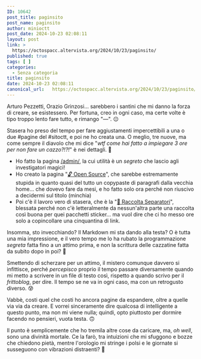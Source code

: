 ```yaml
---
ID: 10642
post_title: paginsito
post_name: paginsito
author: minioctt
post_date: 2024-10-23 02:08:11
layout: post
link: >
  https://octospacc.altervista.org/2024/10/23/paginsito/
published: true
tags: [ ]
categories:
  - Senza categoria
title: paginsito
date: 2024-10-23 02:08:11
canonical_url:   https://octospacc.altervista.org/2024/10/23/paginsito/
---
```

<!-- wp:paragraph -->
<p>Arturo Pezzetti, Orazio Grinzosi... sarebbero i santini che mi danno la forza di creare, se esistessero. Per fortuna, creo in ogni caso, ma certe volte è tipo troppo lento fare tutto, e rimango "—". 😐</p>
<!-- /wp:paragraph -->

<!-- wp:paragraph -->
<p>Stasera ho preso del tempo per fare aggiustamenti impercettibili a una o due #pagine del #sitoctt, e poi ne ho creata una. O meglio, tre nuove, ma come sempre il diavolo che mi dice "<em>wtf come hai fatto a impiegare 3 ore per non fare un cazzo?!?!</em>" è nei dettagli. 👿</p>
<!-- /wp:paragraph -->

<!-- wp:list -->
<ul class="wp-block-list"><!-- wp:list-item -->
<li>Ho fatto la pagina <a href="https://sitoctt.octt.eu.org/it/admin/">/admin/</a>, la cui utilità è un <em>segreto</em> che lascio agli investigatori magici!</li>
<!-- /wp:list-item -->

<!-- wp:list-item -->
<li>Ho creato la pagina "<a href="https://sitoctt.octt.eu.org/it/miscellanea/%EF%B8%8F-Open-Source/">🔓 Open Source</a>", che sarebbe estremamente stupida in quanto quasi del tutto un copypaste di paragrafi dalla vecchia home... che dovevo fare da mesi, e ho fatto solo ora perché non riuscivo a decidermi sul titolo (minchia)</li>
<!-- /wp:list-item -->

<!-- wp:list-item -->
<li>Poi c'è il lavoro vero di stasera, che è la "<a href="https://sitoctt.octt.eu.org/it/miscellanea/%EF%B8%8F-Raccolta-Separatori/">🚧️ Raccolta Separatori</a>", blessata perché non c'è letteralmente da nessun'altra parte una raccolta così buona per quei pacchetti sticker... ma vuol dire che ci ho messo ore solo a copincollare una cinquantina di link.</li>
<!-- /wp:list-item --></ul>
<!-- /wp:list -->

<!-- wp:paragraph -->
<p>Insomma, sto invecchiando? Il Markdown mi sta dando alla testa? O è tutta una mia impressione, e il vero tempo me lo ha rubato la programmazione <em>segreta</em> fatta fino a un attimo prima, e non la scrittura delle cazzatine fatta da subito dopo in poi? 🥴</p>
<!-- /wp:paragraph -->

<!-- wp:paragraph -->
<p>Smettendo di scherzare per un attimo, il mistero comunque davvero si infittisce, perché <em>percepisco</em> proprio il tempo passare diversamente quando mi metto a scrivere in un file di testo così, rispetto a quando scrivo per il <em>frittoblog</em>, per dire. Il tempo se ne va in ogni caso, ma con un retrogusto diverso. 😰</p>
<!-- /wp:paragraph -->

<!-- wp:paragraph -->
<p>Vabbè, costi quel che costi ho ancora pagine da espandere, oltre a quelle via via da creare. E vorrei sinceramente dire qualcosa di intelligente a questo punto, ma non mi viene nulla; quindi, opto piuttosto per dormire facendo no pensieri, vuota testa. 🙃</p>
<!-- /wp:paragraph -->

<!-- wp:paragraph -->
<p>Il punto è semplicemente che ho tremila altre cose da caricare, ma, <em>oh well</em>, sono una divinità mortale. Ce la farò, tra intuizioni che mi sfuggono e bozze che chiedono pietà, mentre l'orologio mi stringe i polsi e le giornate si susseguono con vibrazioni distraenti? 🤥</p>
<!-- /wp:paragraph -->